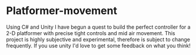 # Platformer-movement

Using C# and Unity I have begun a quest to build the perfect controller for a 2-D platformer with precise tight controls and mid air movement. This project is highly subjective and experimental, therefore is subject to change frequently. If you use unity I'd love to get some feedback on what you think!
